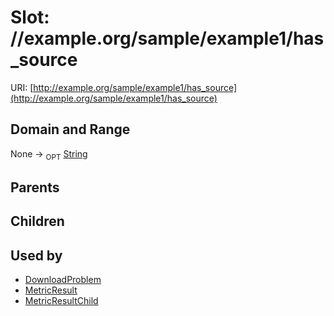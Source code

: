 
# Slot: //example.org/sample/example1/has_source




URI: [http://example.org/sample/example1/has_source](http://example.org/sample/example1/has_source)


## Domain and Range

None &#8594;  <sub>OPT</sub> [String](types/String.md)

## Parents


## Children


## Used by

 * [DownloadProblem](DownloadProblem.md)
 * [MetricResult](MetricResult.md)
 * [MetricResultChild](MetricResultChild.md)
